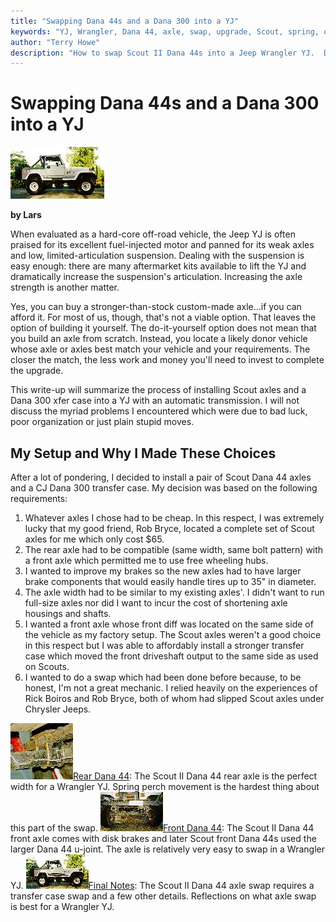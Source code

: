 ```yaml
---
title: "Swapping Dana 44s and a Dana 300 into a YJ"
keywords: "YJ, Wrangler, Dana 44, axle, swap, upgrade, Scout, spring, over, axle, SOA"
author: "Terry Howe"
description: "How to swap Scout II Dana 44s into a Jeep Wrangler YJ.  Details on how to do a spring over on a Wrangler YJ at the same time."
---
```

# Swapping Dana 44s and a Dana 300 into a YJ

[![Side view of Jeep](../../../img/axle/upgrades/ihscout/ss18_.jpg)](../../../img/axle/upgrades/ihscout/ss18.jpg)  
  
**by Lars**

When evaluated as a hard-core off-road vehicle, the Jeep YJ is often praised for its excellent fuel-injected motor and panned for its weak axles and low, limited-articulation suspension. Dealing with the suspension is easy enough: there are many aftermarket kits available to lift the YJ and dramatically increase the suspension's articulation. Increasing the axle strength is another matter.

Yes, you can buy a stronger-than-stock custom-made axle...if you can afford it. For most of us, though, that's not a viable option. That leaves the option of building it yourself. The do-it-yourself option does not mean that you build an axle from scratch. Instead, you locate a likely donor vehicle whose axle or axles best match your vehicle and your requirements. The closer the match, the less work and money you'll need to invest to complete the upgrade.

This write-up will summarize the process of installing Scout axles and a Dana 300 xfer case into a YJ with an automatic transmission. I will not discuss the myriad problems I encountered which were due to bad luck, poor organization or just plain stupid moves.

## My Setup and Why I Made These Choices

After a lot of pondering, I decided to install a pair of Scout Dana 44 axles and a CJ Dana 300 transfer case. My decision was based on the following requirements: 

  1. Whatever axles I chose had to be cheap. In this respect, I was extremely lucky that my good friend, Rob Bryce, located a complete set of Scout axles for me which only cost $65.
  2. The rear axle had to be compatible (same width, same bolt pattern) with a front axle which permitted me to use free wheeling hubs.
  3. I wanted to improve my brakes so the new axles had to have larger brake components that would easily handle tires up to 35" in diameter.
  4. The axle width had to be similar to my existing axles'. I didn't want to run full-size axles nor did I want to incur the cost of shortening axle housings and shafts.
  5. I wanted a front axle whose front diff was located on the same side of the vehicle as my factory setup. The Scout axles weren't a good choice in this respect but I was able to affordably install a stronger transfer case which moved the front driveshaft output to the same side as used on Scouts.
  6. I wanted to do a swap which had been done before because, to be honest, I'm not a great mechanic. I relied heavily on the experiences of Rick Boiros and Rob Bryce, both of whom had slipped Scout axles under Chrysler Jeeps.

![Spring perch](../../../img/axle/upgrades/ihscout/ss14_toc.jpg)[Rear Dana 44](/axle/upgrades/ihscout/d44r.md): The Scout II Dana 44 rear axle is the perfect width for a Wrangler YJ. Spring perch movement is the hardest thing about this part of the swap. ![Front 44](../../../img/axle/upgrades/ihscout/ss17_toc.jpg)[Front Dana 44](/axle/upgrades/ihscout/d44f.md): The Scout II Dana 44 front axle comes with disk brakes and later Scout front Dana 44s used the larger Dana 44 u-joint. The axle is relatively very easy to swap in a Wrangler YJ. ![Side view of Jeep](../../../img/axle/upgrades/ihscout/ss18_toc.jpg)[Final Notes](/axle/upgrades/ihscout/conclude.md): The Scout II Dana 44 axle swap requires a transfer case swap and a few other details. Reflections on what axle swap is best for a Wrangler YJ.